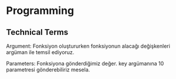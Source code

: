 # Programming

## Technical Terms

Argument: Fonksiyon oluştururken fonksiyonun alacağı değişkenleri argüman ile temsil ediyoruz.

Parameters: Fonksiyona gönderdiğimiz değer. key argümanına 10 parametresi gönderebiliriz mesela.